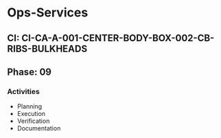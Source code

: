 # Ops-Services

## CI: CI-CA-A-001-CENTER-BODY-BOX-002-CB-RIBS-BULKHEADS
## Phase: 09

### Activities
- Planning
- Execution
- Verification
- Documentation
